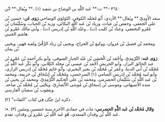 ٣٦٤٠ -** ت:** عَبد اللَّهِ بن الوضاح بن سَعِيد (١) ،** ويُقال:** ابْن

سعد الأَودِيّ،** ويُقال:** الأزدي، أَبُو مُحَمَّد الكوفي، اللؤلؤي الوضاحي.**رَوَى عَن:** حسين بْن علي الجعفي، وحفص بْن غياث، وزياد بْن عَبد اللَّهِ البكائي، وزيد بْن الحباب، وسُلَيْمان بْن عَمْرو النخعفي، وعباد بْن كليب (ت) ، وعَبْد اللَّهِ بْن إدريس (ت) ، وأبي مالك عَمْرو بْن هاشم الجنبي.

ومحمد بْن فضيل بْن غزوان، ووكيع بْن الجراح، ويحيى بْن زياد الرَّقِّيّ ولقبه فهير، ويحيى بْن يمان.

**رَوَى عَنه:** التِّرْمِذِيّ، وأَحْمَد بْن الْحَسَن بْن عَبْد الجبار الصوفي، وأبو بكر أحمد بْن عَمْرو بْن عبد الخالق البزار، وأبو الحريش أَحْمَد بْن عيسى بْن مخلد الكِلابي، وأَبُو بَكْر عَبد اللَّهِ بْن مُحَمَّد بْن أَبي الدنيا، وعُمَر بْن مُحَمَّد بْن بجير البجيري، وأَبُو حَاتِم مُحَمَّد بْن إدريس الرازي، وأبو لبيد مُحَمَّد بْن إدريس السامي (١) السرخسي، ومُحَمَّد بْن إِسْحَاق بْن خزيمة، ومحمد بْن عَبد اللَّهِ بْن سُلَيْمان الحضرمي، ومحمد بْن علي الحكيم التِّرْمِذِيّ، ومحمد بْن يحيى بْن منده الأصبهاني، وموسى بْن إسحاق بْن مُوسَى الأَنْصارِيّ، ويَحْيَى بْن مُحَمَّد بْن صاعد. ويعقوب بْن سفيان الفارسي.

ذكره ابنُ حِبَّان فِي كتاب "الثقات" (٢) .

**وَقَال مُحَمَّد بْن عَبد اللَّهِ الحضرمي:** مات في جمادى الآخرة سنة خمسين ومئتين (٣) .**•:** عَبد اللَّهِ بْن وقدان السعدي، هُوَ عَبد اللَّهِ بْن عَمْرو بْن وقدان، تقدم.